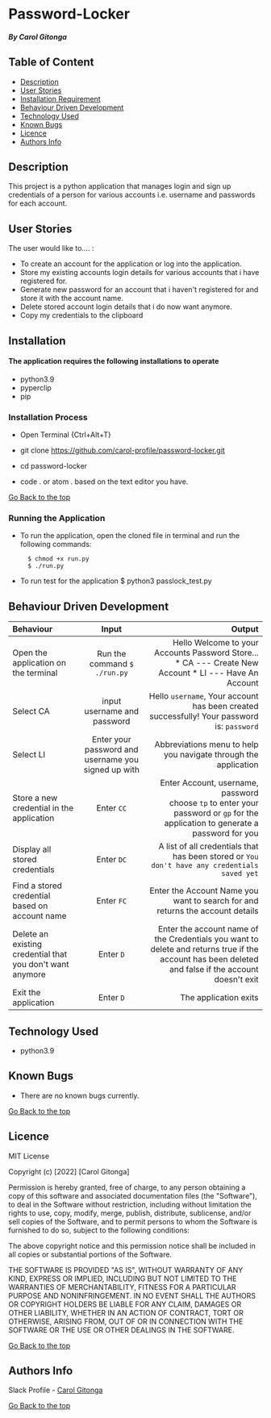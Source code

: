 # Password-Locker

##### By Carol Gitonga

## Table of Content

+ [Description](#description)
+ [User Stories](#user-stories)
+ [Installation Requirement](#Installation)
+ [Behaviour Driven Development](#BDD)
+ [Technology Used](#technology-used)
+ [Known Bugs](#known-bugs)
+ [Licence](#licence)
+ [Authors Info](#author-Info)

## Description
<p>This project is a python application that manages login and sign up credentials of a person for various accounts i.e. username and passwords for each account.</p>

## User Stories
The user would like to.... :
* To create an account for the application or log into the application.
* Store my existing accounts login details for various accounts that i have registered for.
* Generate new password for an account that i haven't registered for and store it with the account name.   
* Delete stored account login details that i do now want anymore.
* Copy my credentials to the clipboard

## Installation

#### The application requires the following installations to operate 
* python3.9
* pyperclip
* pip


### Installation Process
* Open Terminal {Ctrl+Alt+T}

* git clone https://github.com/carol-profile/password-locker.git

* cd password-locker

* code . or atom . based on the text editor you have.


[Go Back to the top](#password-locker)
### Running the Application
* To run the application, open the cloned file in terminal and run the following commands:

        $ chmod +x run.py
        $ ./run.py
* To run test for the application
        $ python3 passlock_test.py

 ## Behaviour Driven Development
| Behaviour | Input | Output |
| :---------------- | :---------------: | ------------------: |
|Open the application on the terminal | Run the command ```$ ./run.py```|Hello Welcome to your Accounts Password Store... <br>* CA ---  Create New Account * LI ---  Have An Account |
|Select  CA| input username and password| Hello ```username```, Your account has been created successfully! Your password is: ```password```|
|Select LI  | Enter your password and username you signed up with| Abbreviations menu to help you navigate through the application|
|Store a new credential in the application| Enter ```CC```|Enter Account, username, password<br>choose ```tp``` to enter your password or ```gp``` for the application to generate a password for you |
|Display all stored credentials | Enter ```DC```|A list of all credentials that has been stored or ```You don't have any credentials saved yet``` |
|Find a stored credential based on account name|Enter ```FC```| Enter the Account Name you want to search for and returns the account details|
|Delete an existing credential that you don't want anymore|Enter ```D```|Enter the account name of the Credentials you want to delete and returns true if the account has been deleted and false if the account doesn't exit|
|Exit the application| Enter ```D```| The application exits|

## Technology Used
* python3.9

## Known Bugs
* There are no known bugs currently.

[Go Back to the top](#password-locker)

## Licence

MIT License

Copyright (c) [2022] [Carol Gitonga]

Permission is hereby granted, free of charge, to any person obtaining a copy
of this software and associated documentation files (the "Software"), to deal
in the Software without restriction, including without limitation the rights
to use, copy, modify, merge, publish, distribute, sublicense, and/or sell
copies of the Software, and to permit persons to whom the Software is
furnished to do so, subject to the following conditions:

The above copyright notice and this permission notice shall be included in all
copies or substantial portions of the Software.

THE SOFTWARE IS PROVIDED "AS IS", WITHOUT WARRANTY OF ANY KIND, EXPRESS OR
IMPLIED, INCLUDING BUT NOT LIMITED TO THE WARRANTIES OF MERCHANTABILITY,
FITNESS FOR A PARTICULAR PURPOSE AND NONINFRINGEMENT. IN NO EVENT SHALL THE
AUTHORS OR COPYRIGHT HOLDERS BE LIABLE FOR ANY CLAIM, DAMAGES OR OTHER
LIABILITY, WHETHER IN AN ACTION OF CONTRACT, TORT OR OTHERWISE, ARISING FROM,
OUT OF OR IN CONNECTION WITH THE SOFTWARE OR THE USE OR OTHER DEALINGS IN THE
SOFTWARE.

[Go Back to the top](#password-locker)

## Authors Info

Slack Profile - [Carol Gitonga](https://app.slack.com/client/T0101L740P4/D036H8B6WF2/user_profile/U0330AYGJAY)


[Go Back to the top](#password-locker)




